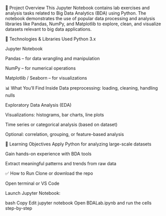 📌 Project Overview
This Jupyter Notebook contains lab exercises and analysis tasks related to Big Data Analytics (BDA) using Python. The notebook demonstrates the use of popular data processing and analysis libraries like Pandas, NumPy, and Matplotlib to explore, clean, and visualize datasets relevant to big data applications.

🔧 Technologies & Libraries Used
Python 3.x

Jupyter Notebook

Pandas – for data wrangling and manipulation

NumPy – for numerical operations

Matplotlib / Seaborn – for visualizations

📊 What You’ll Find Inside
Data preprocessing: loading, cleaning, handling nulls

Exploratory Data Analysis (EDA)

Visualizations: histograms, bar charts, line plots

Time series or categorical analysis (based on dataset)

Optional: correlation, grouping, or feature-based analysis

🎯 Learning Objectives
Apply Python for analyzing large-scale datasets

Gain hands-on experience with BDA tools

Extract meaningful patterns and trends from raw data

✅ How to Run
Clone or download the repo

Open terminal or VS Code

Launch Jupyter Notebook:

bash
Copy
Edit
jupyter notebook
Open BDALab.ipynb and run the cells step-by-step

